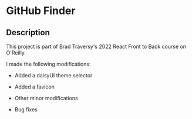 # GitHub Finder

## Description

This project is part of Brad Traversy's 2022 React Front to Back course on O'Reilly.

I made the following modifications:

- Added a daisyUI theme selector

- Added a favicon

- Other minor modifications

- Bug fixes
